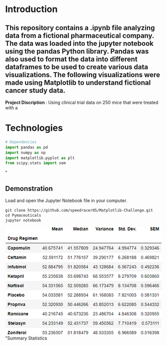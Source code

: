 # Introduction
This repository contains a .ipynb file analyzing data from a fictional pharmaceutical company. The data was loaded into the jupyter notebook using the pandas Python library. Pandas was also used to format the data into different dataframes to be used to create various data visualizations. The following visualizations were made using Matplotlib to understand fictional cancer study data.
-------------------------

<b> Project Discription </b>: Using clinical trial data on 250 mice that were treated with a 

# Technologies
```python
# Dependencies
import pandas as pd
import numpy as np
import matplotlib.pyplot as plt
from scipy.stats import sem
```
"
## Demonstration
Load and open the Jupyter Notebook file in your computer.
```
git clone https://github.com/speedracer05/Matplotlib-Challenge.git
cd Pymaceuticals 
jupyter notebook 
```


![summary statistics](Images/sum_stats.png)"Summary Statistics
